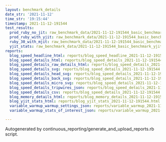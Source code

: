 ```yaml
---
layout: benchmark_details
date_str: '2021-11-12'
time_str: '19:15:44'
timestamp: 2021-11-12-191544
test_results:
  prod_ruby_no_jit: raw_benchmark_data/2021-11-12-191544_basic_benchmark_prod_ruby_no_jit.json
  prod_ruby_with_yjit: raw_benchmark_data/2021-11-12-191544_basic_benchmark_prod_ruby_with_yjit.json
  ruby_30_with_mjit: raw_benchmark_data/2021-11-12-191544_basic_benchmark_ruby_30_with_mjit.json
  yjit_stats: raw_benchmark_data/2021-11-12-191544_basic_benchmark_yjit_stats.json
reports:
  blog_speed_headline_html: reports/blog_speed_headline_2021-11-12-191544.html
  blog_speed_details_html: reports/blog_speed_details_2021-11-12-191544.html
  blog_speed_details_raw_details_html: reports/blog_speed_details_2021-11-12-191544.raw_details.html
  blog_speed_details_svg: reports/blog_speed_details_2021-11-12-191544.svg
  blog_speed_details_head_svg: reports/blog_speed_details_2021-11-12-191544.head.svg
  blog_speed_details_back_svg: reports/blog_speed_details_2021-11-12-191544.back.svg
  blog_speed_details_micro_svg: reports/blog_speed_details_2021-11-12-191544.micro.svg
  blog_speed_details_tripwires_json: reports/blog_speed_details_2021-11-12-191544.tripwires.json
  blog_speed_details_csv: reports/blog_speed_details_2021-11-12-191544.csv
  blog_memory_details_html: reports/blog_memory_details_2021-11-12-191544.html
  blog_yjit_stats_html: reports/blog_yjit_stats_2021-11-12-191544.html
  variable_warmup_warmup_settings_json: reports/variable_warmup_2021-11-12-191544.warmup_settings.json
  variable_warmup_stats_of_interest_json: reports/variable_warmup_2021-11-12-191544.stats_of_interest.json

---
```

Autogenerated by continuous_reporting/generate_and_upload_reports.rb script.
